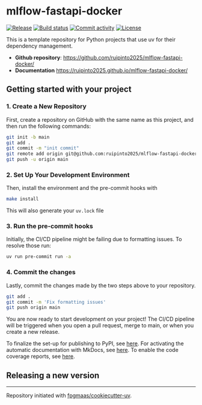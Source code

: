 # mlflow-fastapi-docker

[![Release](https://img.shields.io/github/v/release/ruipinto2025/mlflow-fastapi-docker)](https://img.shields.io/github/v/release/ruipinto2025/mlflow-fastapi-docker)
[![Build status](https://img.shields.io/github/actions/workflow/status/ruipinto2025/mlflow-fastapi-docker/main.yml?branch=main)](https://github.com/ruipinto2025/mlflow-fastapi-docker/actions/workflows/main.yml?query=branch%3Amain)
[![Commit activity](https://img.shields.io/github/commit-activity/m/ruipinto2025/mlflow-fastapi-docker)](https://img.shields.io/github/commit-activity/m/ruipinto2025/mlflow-fastapi-docker)
[![License](https://img.shields.io/github/license/ruipinto2025/mlflow-fastapi-docker)](https://img.shields.io/github/license/ruipinto2025/mlflow-fastapi-docker)

This is a template repository for Python projects that use uv for their dependency management.

- **Github repository**: <https://github.com/ruipinto2025/mlflow-fastapi-docker/>
- **Documentation** <https://ruipinto2025.github.io/mlflow-fastapi-docker/>

## Getting started with your project

### 1. Create a New Repository

First, create a repository on GitHub with the same name as this project, and then run the following commands:

```bash
git init -b main
git add .
git commit -m "init commit"
git remote add origin git@github.com:ruipinto2025/mlflow-fastapi-docker.git
git push -u origin main
```

### 2. Set Up Your Development Environment

Then, install the environment and the pre-commit hooks with

```bash
make install
```

This will also generate your `uv.lock` file

### 3. Run the pre-commit hooks

Initially, the CI/CD pipeline might be failing due to formatting issues. To resolve those run:

```bash
uv run pre-commit run -a
```

### 4. Commit the changes

Lastly, commit the changes made by the two steps above to your repository.

```bash
git add .
git commit -m 'Fix formatting issues'
git push origin main
```

You are now ready to start development on your project!
The CI/CD pipeline will be triggered when you open a pull request, merge to main, or when you create a new release.

To finalize the set-up for publishing to PyPI, see [here](https://fpgmaas.github.io/cookiecutter-uv/features/publishing/#set-up-for-pypi).
For activating the automatic documentation with MkDocs, see [here](https://fpgmaas.github.io/cookiecutter-uv/features/mkdocs/#enabling-the-documentation-on-github).
To enable the code coverage reports, see [here](https://fpgmaas.github.io/cookiecutter-uv/features/codecov/).

## Releasing a new version



---

Repository initiated with [fpgmaas/cookiecutter-uv](https://github.com/fpgmaas/cookiecutter-uv).
